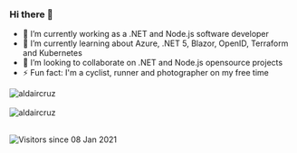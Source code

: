 ### Hi there 👋


- 🔭 I’m currently working as a .NET and Node.js software developer
- 🌱 I’m currently learning about Azure, .NET 5, Blazor, OpenID, Terraform and Kubernetes
- 👯 I’m looking to collaborate on .NET and Node.js opensource projects
- ⚡ Fun fact: I'm a cyclist, runner and photographer on my free time

<div>
  <img align="center" src="https://github-readme-stats.vercel.app/api?username=aldaircruz&show_icons=true&theme=dark" alt="aldaircruz" />
<div/>
<br />
  
<div>
  <img align="center" src="https://github-readme-stats.vercel.app/api/top-langs/?username=aldaircruz&layout=compact&hide=html&theme=dark" alt="aldaircruz" />
<div/>
<br />

![Visitors since 08 Jan 2021](http://estruyf-github.azurewebsites.net/api/VisitorHit?user=aldaircruz&repo=aldaircruz&countColor=%237B1E7A)
<!--
Here are some ideas to get you started:

- 🔭 I’m currently working on ...
- 🌱 I’m currently learning ...
- 👯 I’m looking to collaborate on ...
- 🤔 I’m looking for help with ...
- 💬 Ask me about ...
- 📫 How to reach me: ...
- 😄 Pronouns: ...
- ⚡ Fun fact: ...
-->
